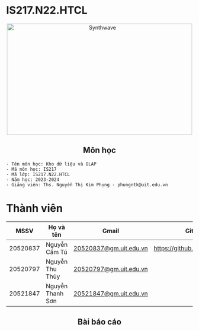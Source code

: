 # IS217.N22.HTCL

<p align="center"><img src="https://thumbs.gfycat.com/GoodnaturedFondGaur-size_restricted.gif" alt="Synthwave" height="300" width="500"></p>

<h2 align="center">Môn học</h2>

```golang
- Tên môn học: Kho dữ liệu và OLAP
- Mã môn học: IS217
- Mã lớp: IS217.N22.HTCL
- Năm học: 2023-2024
- Giảng viên: Ths. Nguyễn Thị Kim Phụng - phungntk@uit.edu.vn
```

# Thành viên

| MSSV | Họ và tên | Gmail | Github |
|--------------|-------|------|-------|
| 20520837 | Nguyễn Cẩm Tú | 20520837@gm.uit.edu.vn | https://github.com/camtu837 
| 20520797 | Nguyễn Thu Thủy | 20520797@gm.uit.edu.vn |  
| 20521847 | Nguyễn Thanh Sơn | 20521847@gm.uit.edu.vn |


<h2 align="center">Bài báo cáo</h2>

